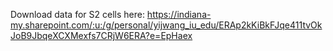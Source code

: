 Download data for S2 cells here: https://indiana-my.sharepoint.com/:u:/g/personal/yijwang_iu_edu/ERAp2kKiBkFJqe411tvOkJoB9JbqeXCXMexfs7CRjW6ERA?e=EpHaex 
